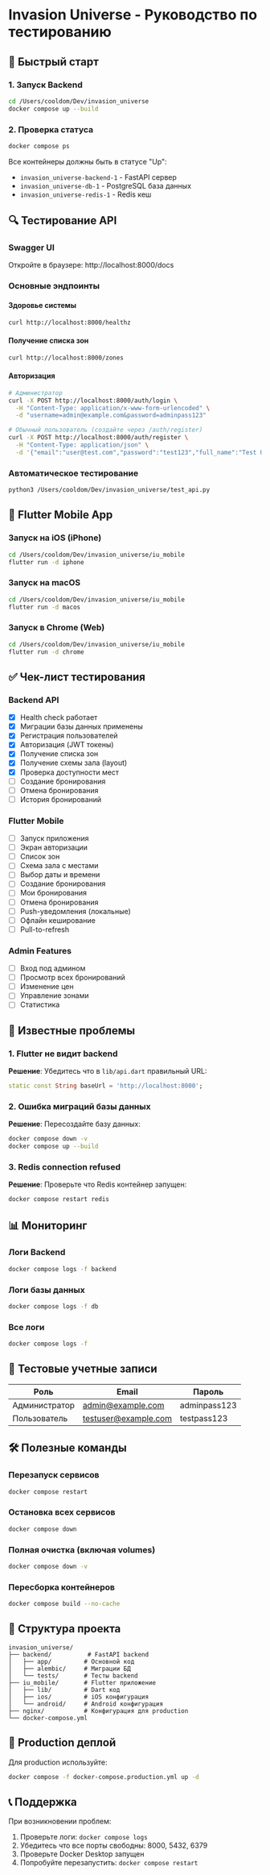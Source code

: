 # Invasion Universe - Руководство по тестированию

## 🚀 Быстрый старт

### 1. Запуск Backend
```bash
cd /Users/cooldom/Dev/invasion_universe
docker compose up --build
```

### 2. Проверка статуса
```bash
docker compose ps
```

Все контейнеры должны быть в статусе "Up":
- `invasion_universe-backend-1` - FastAPI сервер
- `invasion_universe-db-1` - PostgreSQL база данных  
- `invasion_universe-redis-1` - Redis кеш

## 🔍 Тестирование API

### Swagger UI
Откройте в браузере: http://localhost:8000/docs

### Основные эндпоинты

#### Здоровье системы
```bash
curl http://localhost:8000/healthz
```

#### Получение списка зон
```bash
curl http://localhost:8000/zones
```

#### Авторизация
```bash
# Администратор
curl -X POST http://localhost:8000/auth/login \
  -H "Content-Type: application/x-www-form-urlencoded" \
  -d "username=admin@example.com&password=adminpass123"

# Обычный пользователь (создайте через /auth/register)
curl -X POST http://localhost:8000/auth/register \
  -H "Content-Type: application/json" \
  -d '{"email":"user@test.com","password":"test123","full_name":"Test User"}'
```

### Автоматическое тестирование
```bash
python3 /Users/cooldom/Dev/invasion_universe/test_api.py
```

## 📱 Flutter Mobile App

### Запуск на iOS (iPhone)
```bash
cd /Users/cooldom/Dev/invasion_universe/iu_mobile
flutter run -d iphone
```

### Запуск на macOS
```bash
cd /Users/cooldom/Dev/invasion_universe/iu_mobile
flutter run -d macos
```

### Запуск в Chrome (Web)
```bash
cd /Users/cooldom/Dev/invasion_universe/iu_mobile
flutter run -d chrome
```

## ✅ Чек-лист тестирования

### Backend API
- [x] Health check работает
- [x] Миграции базы данных применены
- [x] Регистрация пользователей
- [x] Авторизация (JWT токены)
- [x] Получение списка зон
- [x] Получение схемы зала (layout)
- [x] Проверка доступности мест
- [ ] Создание бронирования
- [ ] Отмена бронирования  
- [ ] История бронирований

### Flutter Mobile
- [ ] Запуск приложения
- [ ] Экран авторизации
- [ ] Список зон
- [ ] Схема зала с местами
- [ ] Выбор даты и времени
- [ ] Создание бронирования
- [ ] Мои бронирования
- [ ] Отмена бронирования
- [ ] Push-уведомления (локальные)
- [ ] Офлайн кеширование
- [ ] Pull-to-refresh

### Admin Features
- [ ] Вход под админом
- [ ] Просмотр всех бронирований
- [ ] Изменение цен
- [ ] Управление зонами
- [ ] Статистика

## 🐛 Известные проблемы

### 1. Flutter не видит backend
**Решение**: Убедитесь что в `lib/api.dart` правильный URL:
```dart
static const String baseUrl = 'http://localhost:8000';
```

### 2. Ошибка миграций базы данных
**Решение**: Пересоздайте базу данных:
```bash
docker compose down -v
docker compose up --build
```

### 3. Redis connection refused
**Решение**: Проверьте что Redis контейнер запущен:
```bash
docker compose restart redis
```

## 📊 Мониторинг

### Логи Backend
```bash
docker compose logs -f backend
```

### Логи базы данных
```bash
docker compose logs -f db
```

### Все логи
```bash
docker compose logs -f
```

## 🔐 Тестовые учетные записи

| Роль | Email | Пароль |
|------|-------|--------|
| Администратор | admin@example.com | adminpass123 |
| Пользователь | testuser@example.com | testpass123 |

## 🛠 Полезные команды

### Перезапуск сервисов
```bash
docker compose restart
```

### Остановка всех сервисов
```bash
docker compose down
```

### Полная очистка (включая volumes)
```bash
docker compose down -v
```

### Пересборка контейнеров
```bash
docker compose build --no-cache
```

## 📝 Структура проекта

```
invasion_universe/
├── backend/          # FastAPI backend
│   ├── app/         # Основной код
│   ├── alembic/     # Миграции БД
│   └── tests/       # Тесты backend
├── iu_mobile/       # Flutter приложение
│   ├── lib/         # Dart код
│   ├── ios/         # iOS конфигурация
│   └── android/     # Android конфигурация
├── nginx/           # Конфигурация для production
└── docker-compose.yml
```

## 🚀 Production деплой

Для production используйте:
```bash
docker compose -f docker-compose.production.yml up -d
```

## 📞 Поддержка

При возникновении проблем:
1. Проверьте логи: `docker compose logs`
2. Убедитесь что все порты свободны: 8000, 5432, 6379
3. Проверьте Docker Desktop запущен
4. Попробуйте перезапустить: `docker compose restart`